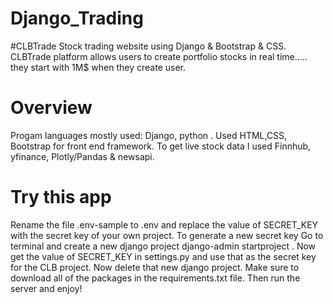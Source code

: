 # Django_Trading
#CLBTrade
Stock trading website using Django & Bootstrap & CSS. 
CLBTrade platform allows users to create portfolio stocks in real time..... they start with 1M$ when they create user.
# Overview
Progam languages mostly used: Django, python . Used HTML,CSS, Bootstrap for front end framework. 
To get live stock data I used Finnhub, yfinance, Plotly/Pandas & newsapi.
# Try this app
Rename the file .env-sample to .env and replace the value of SECRET_KEY with the secret key of your own project. To generate a new secret key
Go to terminal and create a new django project django-admin startproject <proj-name>.
Now get the value of SECRET_KEY in settings.py and use that as the secret key for the CLB project.
Now delete that new django project.
Make sure to download all of the packages in the requirements.txt file. Then run the server and enjoy!